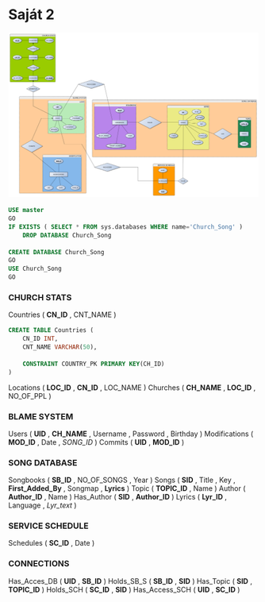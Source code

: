 # Saját 2
![DATABASE](./DATABASE.png)

```sql
USE master
GO
IF EXISTS ( SELECT * FROM sys.databases WHERE name='Church_Song' )
	DROP DATABASE Church_Song

CREATE DATABASE Church_Song
GO
USE Church_Song
GO
```

### CHURCH STATS
Countries ( **CN_ID** , CNT_NAME )

```sql
CREATE TABLE Countries (
    CN_ID INT,
    CNT_NAME VARCHAR(50),

    CONSTRAINT COUNTRY_PK PRIMARY KEY(CH_ID)
)
```

Locations ( **LOC_ID** , **CN_ID** , LOC_NAME )
Churches ( **CH_NAME** , **LOC_ID** , NO_OF_PPL )

### BLAME SYSTEM
Users ( **UID** , **CH_NAME** , Username , Password , Birthday )
Modifications ( **MOD_ID** , Date , *SONG_ID* )
Commits ( **UID** , **MOD_ID** )

### SONG DATABASE
Songbooks ( **SB_ID** , NO_OF_SONGS , Year )
Songs ( **SID** , Title , Key , **First_Added_By** , Songmap , **Lyrics** )
Topic ( **TOPIC_ID** , Name )
Author ( **Author_ID** , Name )
Has_Author ( **SID** , **Author_ID** )
Lyrics ( **Lyr_ID** , Language , *Lyr_text* )

### SERVICE SCHEDULE
Schedules ( **SC_ID** , Date )

### CONNECTIONS
Has_Acces_DB ( **UID** , **SB_ID** )
Holds_SB_S ( **SB_ID** , **SID** )
Has_Topic ( **SID** , **TOPIC_ID** )
Holds_SCH ( **SC_ID** , **SID** )
Has_Access_SCH ( **UID** , **SC_ID** )